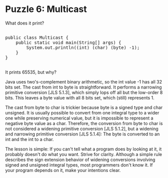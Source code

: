 # Puzzle 6: Multicast

What does it print?

<pre>

public class Multicast {
    public static void main(String[] args) {
        System.out.println((int) (char) (byte) -1);
    }
}

</pre>

It prints 65535, but why?

Java uses two's-complement binary arithmetic, so the int value -1 has all 32 bits set. 
The cast from int to byte is straightforward. It performs a narrowing primitive conversion [JLS 5.1.3], 
which simply lops off all but the low-order 8 bits. 
This leaves a byte value with all 8 bits set, which (still) represents 1.


The cast from byte to char is trickier because byte is a signed type and char unsigned. 
It is usually possible to convert from one integral type to a wider one while preserving numerical value, 
but it is impossible to represent a negative byte value as a char. 
Therefore, the conversion from byte to char is not considered a widening primitive conversion [JLS 5.1.2], 
but a widening and narrowing primitive conversion [JLS 5.1.4]: The byte is converted to an int and the int to a char.


The lesson is simple: If you can't tell what a program does by looking at it, it probably doesn't do what you want. 
Strive for clarity. Although a simple rule describes the sign extension behavior of widening conversions 
involving signed and unsigned integral types, most programmers don't know it. If your program depends on it, 
make your intentions clear.
